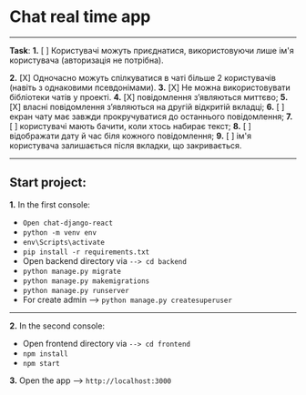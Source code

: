 # Chat real time app
---
 **Task**:
 **1.** [ ] Користувачі можуть приєднатися, використовуючи лише ім'я користувача (авторизація не потрібна).
 
 **2.** [X] Одночасно можуть спілкуватися в чаті більше 2 користувачів (навіть з однаковими псевдонімами).
 **3.** [X] Не можна використовувати бібліотеки чатів у проекті. 
 **4.**  [X] повідомлення з’являються миттєво; 
 **5.** [X] власні повідомлення з’являються на другій відкритій вкладці; 
 **6.** [ ] екран чату має завжди прокручуватися до останнього повідомлення; 
 **7.**  [ ] користувачі мають бачити, коли хтось набирає текст; 
 **8.** [ ] відображати дату й час біля кожного повідомлення; 
 **9.** [ ] ім'я користувача залишається після вкладки, що закривається. 

---
**Start project**:
---
 **1.** In the first console:
 - `Open chat-django-react`
 - `python -m venv env`
 - `env\Scripts\activate`
 - `pip install -r requirements.txt`
 - Open backend directory via `--> cd backend` 
 - `python manage.py migrate `
 - `python manage.py makemigrations `
 - `python manage.py runserver`
 - For create admin --> `python manage.py createsuperuser`
---
**2.** In the second console:
 - Open frontend directory via `--> cd frontend` 
 - `npm install` 
 - `npm start` 

 **3.** Open the app  --> `http://localhost:3000`